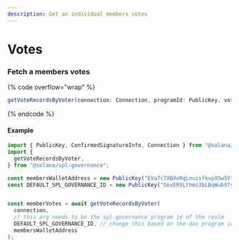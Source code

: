 ```yaml
---
description: Get an individual members votes
---
```


# Votes

### Fetch a members votes

{% code overflow="wrap" %}
```typescript
getVoteRecordsByVoter(connection: Connection, programId: PublicKey, voter: PublicKey): Promise<ProgramAccount<VoteRecord>[]>
```
{% endcode %}

#### Example

```typescript
import { PublicKey, ConfirmedSignatureInfo, Connection } from "@solana/web3.js";
import {
  getVoteRecordsByVoter, 
} from "@solana/spl-governance";

const membersWalletAddress = new PublicKey("EVa7c7XBXeRqLnuisfkvpXSw5VtTNVM8MNVJjaSgWm4i");
const DEFAULT_SPL_GOVERNANCE_ID = new PublicKey("GovER5Lthms3bLBqWub97yVrMmEogzX7xNjdXpPPCVZw");


const memberVotes = await getVoteRecordsByVoter(
  connection,
  // this arg needs to be the spl-governance program id of the realm
  DEFAULT_SPL_GOVERNANCE_ID, // change this based on the dao program id
  membersWalletAddress
);
```
